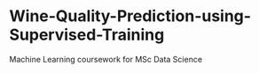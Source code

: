 # Wine-Quality-Prediction-using-Supervised-Training
Machine Learning coursework for MSc Data Science
